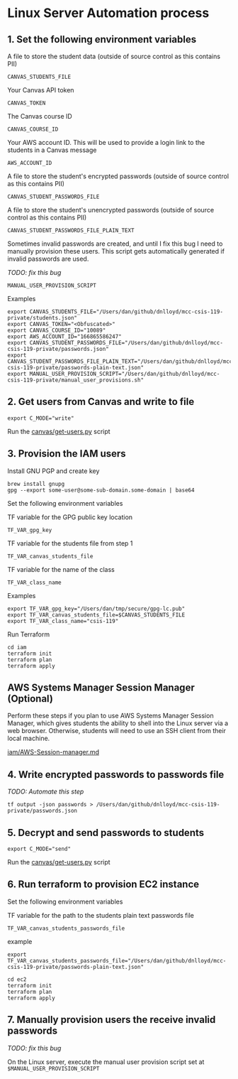 # Linux Server Automation process

## 1. Set the following environment variables

A file to store the student data (outside of source control as this contains PII)

`CANVAS_STUDENTS_FILE`

Your Canvas API token

`CANVAS_TOKEN`

The Canvas course ID

`CANVAS_COURSE_ID`

Your AWS account ID. This will be used to provide a login link to the students in a Canvas message

`AWS_ACCOUNT_ID`

A file to store the student's encrypted passwords (outside of source control as this contains PII)

`CANVAS_STUDENT_PASSWORDS_FILE`

A file to store the student's unencrypted passwords (outside of source control as this contains PII)

`CANVAS_STUDENT_PASSWORDS_FILE_PLAIN_TEXT`

Sometimes invalid passwords are created, and until I fix this bug I need to manually provision these users. This script gets automatically generated if invalid passwords are used.

*TODO: fix this bug*

`MANUAL_USER_PROVISION_SCRIPT`

Examples

```
export CANVAS_STUDENTS_FILE="/Users/dan/github/dnlloyd/mcc-csis-119-private/students.json"
export CANVAS_TOKEN="<Obfuscated>"
export CANVAS_COURSE_ID="10089"
export AWS_ACCOUNT_ID="166865586247"
export CANVAS_STUDENT_PASSWORDS_FILE="/Users/dan/github/dnlloyd/mcc-csis-119-private/passwords.json"
export CANVAS_STUDENT_PASSWORDS_FILE_PLAIN_TEXT="/Users/dan/github/dnlloyd/mcc-csis-119-private/passwords-plain-text.json"
export MANUAL_USER_PROVISION_SCRIPT="/Users/dan/github/dnlloyd/mcc-csis-119-private/manual_user_provisions.sh"
```

## 2. Get users from Canvas and write to file

```
export C_MODE="write"
```

Run the [canvas/get-users.py](canvas/get-users.py) script

## 3. Provision the IAM users

Install GNU PGP and create key

```
brew install gnupg
gpg --export some-user@some-sub-domain.some-domain | base64
```

Set the following environment variables

TF variable for the GPG public key location

```
TF_VAR_gpg_key
```

TF variable for the students file from step 1
```
TF_VAR_canvas_students_file
```

TF variable for the name of the class
```
TF_VAR_class_name
```

Examples

```
export TF_VAR_gpg_key="/Users/dan/tmp/secure/gpg-lc.pub"
export TF_VAR_canvas_students_file=$CANVAS_STUDENTS_FILE
export TF_VAR_class_name="csis-119"
```

Run Terraform

```
cd iam
terraform init
terraform plan
terraform apply
```

## AWS Systems Manager Session Manager (Optional) 

Perform these steps if you plan to use AWS Systems Manager Session Manager, which gives students the ability to shell into the Linux server via a web browser. Otherwise, students will need to use an SSH client from their local machine.

[iam/AWS-Session-manager.md](iam/AWS-Session-manager.md)

## 4. Write encrypted passwords to passwords file

*TODO: Automate this step*

```
tf output -json passwords > /Users/dan/github/dnlloyd/mcc-csis-119-private/passwords.json
```

## 5. Decrypt and send passwords to students

```
export C_MODE="send"
```

Run the [canvas/get-users.py](canvas/get-users.py) script

## 6. Run terraform to provision EC2 instance

Set the following environment variables

TF variable for the path to the students plain text passwords file

```
TF_VAR_canvas_students_passwords_file
```

example

```
export TF_VAR_canvas_students_passwords_file="/Users/dan/github/dnlloyd/mcc-csis-119-private/passwords-plain-text.json"
```

```
cd ec2
terraform init
terraform plan
terraform apply
```

## 7. Manually provision users the receive invalid passwords

*TODO: fix this bug*

On the Linux server, execute the manual user provision script set at `$MANUAL_USER_PROVISION_SCRIPT`

